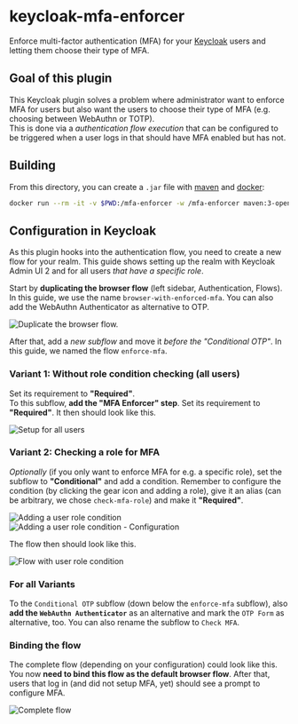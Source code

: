 # keycloak-mfa-enforcer

Enforce multi-factor authentication (MFA) for your [Keycloak](https://www.keycloak.org) users and letting them choose their type of MFA.

## Goal of this plugin

This Keycloak plugin solves a problem where administrator want to enforce MFA for users but also want the users to choose their type of MFA (e.g. choosing between WebAuthn or TOTP).  
This is done via a *authentication flow execution* that can be configured to be triggered when a user logs in that should have MFA enabled but has not.

## Building

From this directory, you can create a `.jar` file with [maven](https://maven.apache.org) and [docker](https://www.docker.com):

```bash
docker run --rm -it -v $PWD:/mfa-enforcer -w /mfa-enforcer maven:3-openjdk-18 mvn clean package
```

## Configuration in Keycloak

As this plugin hooks into the authentication flow, you need to create a new flow for your realm.
This guide shows setting up the realm with Keycloak Admin UI 2 and for all users *that have a specific role*.

Start by **duplicating the browser flow** (left sidebar, Authentication, Flows).
In this guide, we use the name `browser-with-enforced-mfa`.
You can also add the WebAuthn Authenticator as alternative to OTP.

![Duplicate the browser flow.](./docs/clone-browser-flow.png)

After that, add a *new subflow* and move it *before the "Conditional OTP"*.
In this guide, we named the flow `enforce-mfa`.

### Variant 1: Without role condition checking (all users)

Set its requirement to **"Required"**.  
To this subflow, **add the "MFA Enforcer" step**. Set its requirement to **"Required"**.
It then should look like this.

![Setup for all users](docs/setup-v1-without-role-checking.png)

### Variant 2: Checking a role for MFA

*Optionally* (if you only want to enforce MFA for e.g. a specific role), set the subflow to **"Conditional"** and add a condition.
Remember to configure the condition (by clicking the gear icon and adding a role), give it an alias (can be arbitrary, we chose `check-mfa-role`) and make it **"Required"**.

![Adding a user role condition](./docs/setup-v2-user-role-condition-add.png)
![Adding a user role condition - Configuration](./docs/setup-v2-user-role-condition-configure.png)

The flow then should look like this.

![Flow with user role condition](./docs/setup-v2-with-role-checking.png)

### For all Variants

To the `Conditional OTP` subflow (down below the `enforce-mfa` subflow), also **add the `WebAuthn Authenticator`** as an alternative and mark the `OTP Form` as alternative, too.
You can also rename the subflow to `Check MFA`.

### Binding the flow

The complete flow (depending on your configuration) could look like this.  
You now **need to bind this flow as the default browser flow**.
After that, users that log in (and did not setup MFA, yet) should see a prompt to configure MFA.

![Complete flow](./docs/complete-flow.png)
